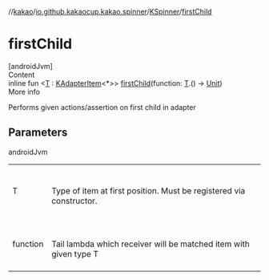 //[kakao](../../../index.md)/[io.github.kakaocup.kakao.spinner](../index.md)/[KSpinner](index.md)/[firstChild](first-child.md)



# firstChild  
[androidJvm]  
Content  
inline fun <[T](first-child.md) : [KAdapterItem](../../io.github.kakaocup.kakao.list/-k-adapter-item/index.md)<*>> [firstChild](first-child.md)(function: [T](first-child.md).() -> [Unit](https://kotlinlang.org/api/latest/jvm/stdlib/kotlin/-unit/index.html))  
More info  


Performs given actions/assertion on first child in adapter



## Parameters  
  
androidJvm  
  
| | |
|---|---|
| <a name="io.github.kakaocup.kakao.spinner/KSpinner/firstChild/#kotlin.Function1[TypeParam(bounds=[io.github.kakaocup.kakao.list.KAdapterItem[*]]),kotlin.Unit]/PointingToDeclaration/"></a>T| <a name="io.github.kakaocup.kakao.spinner/KSpinner/firstChild/#kotlin.Function1[TypeParam(bounds=[io.github.kakaocup.kakao.list.KAdapterItem[*]]),kotlin.Unit]/PointingToDeclaration/"></a><br><br>Type of item at first position. Must be registered via constructor.<br><br>|
| <a name="io.github.kakaocup.kakao.spinner/KSpinner/firstChild/#kotlin.Function1[TypeParam(bounds=[io.github.kakaocup.kakao.list.KAdapterItem[*]]),kotlin.Unit]/PointingToDeclaration/"></a>function| <a name="io.github.kakaocup.kakao.spinner/KSpinner/firstChild/#kotlin.Function1[TypeParam(bounds=[io.github.kakaocup.kakao.list.KAdapterItem[*]]),kotlin.Unit]/PointingToDeclaration/"></a><br><br>Tail lambda which receiver will be matched item with given type T<br><br>|
  
  



